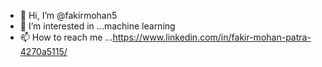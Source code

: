 - 👋 Hi, I’m @fakirmohan5
- 👀 I’m interested in ...machine learning
- 📫 How to reach me ...https://www.linkedin.com/in/fakir-mohan-patra-4270a5115/

<!---
fakirmohan5/fakirmohan5 is a ✨ special ✨ repository because its `README.md` (this file) appears on your GitHub profile.
You can click the Preview link to take a look at your changes.
--->
